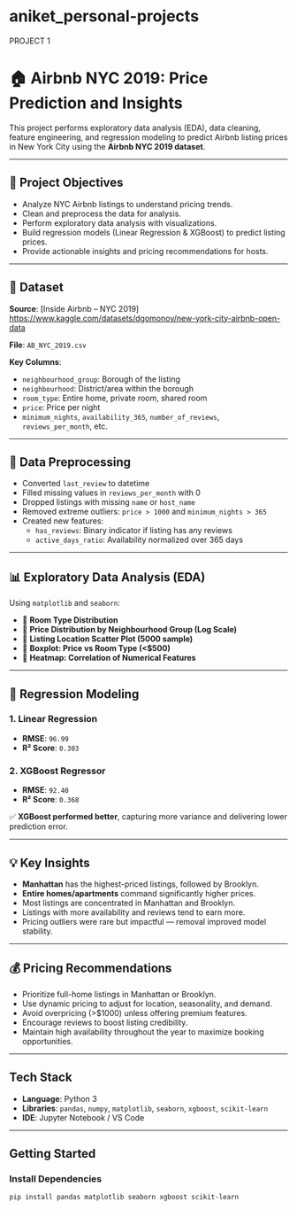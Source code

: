 # aniket_personal-projects

PROJECT 1


# 🏠 Airbnb NYC 2019: Price Prediction and Insights

This project performs exploratory data analysis (EDA), data cleaning, feature engineering, and regression modeling to predict Airbnb listing prices in New York City using the **Airbnb NYC 2019 dataset**.

---

## 📌 Project Objectives

- Analyze NYC Airbnb listings to understand pricing trends.
- Clean and preprocess the data for analysis.
- Perform exploratory data analysis with visualizations.
- Build regression models (Linear Regression & XGBoost) to predict listing prices.
- Provide actionable insights and pricing recommendations for hosts.

---

## 📂 Dataset

**Source**: [Inside Airbnb – NYC 2019] https://www.kaggle.com/datasets/dgomonov/new-york-city-airbnb-open-data

**File**: `AB_NYC_2019.csv`

**Key Columns**:
- `neighbourhood_group`: Borough of the listing
- `neighbourhood`: District/area within the borough
- `room_type`: Entire home, private room, shared room
- `price`: Price per night
- `minimum_nights`, `availability_365`, `number_of_reviews`, `reviews_per_month`, etc.

---

## 🧹 Data Preprocessing

- Converted `last_review` to datetime
- Filled missing values in `reviews_per_month` with 0
- Dropped listings with missing `name` or `host_name`
- Removed extreme outliers: `price > 1000` and `minimum_nights > 365`
- Created new features:
  - `has_reviews`: Binary indicator if listing has any reviews
  - `active_days_ratio`: Availability normalized over 365 days

---

## 📊 Exploratory Data Analysis (EDA)

Using `matplotlib` and `seaborn`:

- 📌 **Room Type Distribution**
- 📌 **Price Distribution by Neighbourhood Group (Log Scale)**
- 📌 **Listing Location Scatter Plot (5000 sample)**
- 📌 **Boxplot: Price vs Room Type (<$500)**
- 📌 **Heatmap: Correlation of Numerical Features**

---

## 🤖 Regression Modeling

### 1. **Linear Regression**
- **RMSE**: `96.99`
- **R² Score**: `0.303`

### 2. **XGBoost Regressor**
- **RMSE**: `92.40`
- **R² Score**: `0.368`

✅ **XGBoost performed better**, capturing more variance and delivering lower prediction error.

---

## 💡 Key Insights

- **Manhattan** has the highest-priced listings, followed by Brooklyn.
- **Entire homes/apartments** command significantly higher prices.
- Most listings are concentrated in Manhattan and Brooklyn.
- Listings with more availability and reviews tend to earn more.
- Pricing outliers were rare but impactful — removal improved model stability.

---

## 💰 Pricing Recommendations

- Prioritize full-home listings in Manhattan or Brooklyn.
- Use dynamic pricing to adjust for location, seasonality, and demand.
- Avoid overpricing (>$1000) unless offering premium features.
- Encourage reviews to boost listing credibility.
- Maintain high availability throughout the year to maximize booking opportunities.

---

##  Tech Stack

- **Language**: Python 3
- **Libraries**: `pandas`, `numpy`, `matplotlib`, `seaborn`, `xgboost`, `scikit-learn`
- **IDE**: Jupyter Notebook / VS Code

---

##  Getting Started

### Install Dependencies
```bash
pip install pandas matplotlib seaborn xgboost scikit-learn




















